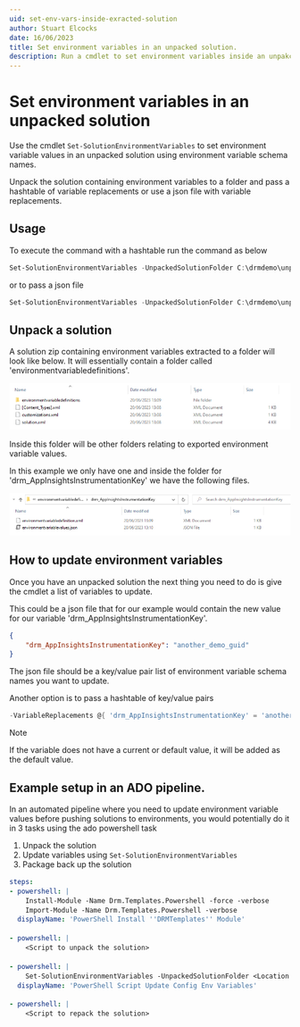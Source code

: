 ```yaml
---
uid: set-env-vars-inside-exracted-solution
author: Stuart Elcocks
date: 16/06/2023
title: Set environment variables in an unpacked solution.
description: Run a cmdlet to set environment variables inside an unpakced solution.
---
```


# Set environment variables in an unpacked solution

Use the cmdlet `Set-SolutionEnvironmentVariables` to set environment variable values
in an unpacked solution using environment variable schema names.

Unpack the solution containing environment variables to a folder and pass a hashtable of
variable replacements or use a json file with variable replacements.

## Usage

To execute the command with a hashtable run the command as below

```powershell
Set-SolutionEnvironmentVariables -UnpackedSolutionFolder C:\drmdemo\unpackedSolution -VariableReplacements @{ "new_helloDrm" = "example"; "new_exampleSchemaName"= "Example2"}
```

or to pass a json file

```powershell
Set-SolutionEnvironmentVariables -UnpackedSolutionFolder C:\drmdemo\unpackedSolution -JsonVariableReplacements C:\drmdemo\variablereplacements.json
```

## Unpack a solution

A solution zip containing environment variables extracted to a folder will look like 
below.  It will essentially contain a folder called 'environmentvariabledefinitions'.

![Unpacked solution](../images/envvars-solution.png "Unpacked solution")

Inside this folder will be other folders relating to exported environment variable values.

In this example we only have one and inside the folder for 
'drm_AppInsightsInstrumentationKey' we have the following files.

![example variable](../images/envvars-solution-var-example.png "Example variable")

## How to update environment variables

Once you have an unpacked solution the next thing you need to do is give the cmdlet
a list of variables to update.

This could be a json file that for our example would contain the new value for our 
variable 'drm_AppInsightsInstrumentationKey'.

```json
{
    "drm_AppInsightsInstrumentationKey": "another_demo_guid"
}
```

The json file should be a key/value pair list of environment variable schema names you
want to update.

Another option is to pass a hashtable of key/value pairs

```powershell
-VariableReplacements @{ 'drm_AppInsightsInstrumentationKey' = 'another_demo_guid'}
```

> [!NOTE]
> If the variable does not have a current or default value, it will be added as
the default value.

## Example setup in an ADO pipeline.

In an automated pipeline where you need to update environment variable values before
pushing solutions to environments, you would potentially do it in 3 tasks using the ado
powershell task

1. Unpack the solution
2. Update variables using `Set-SolutionEnvironmentVariables`
3. Package back up the solution

```yaml
steps:
- powershell: |
    Install-Module -Name Drm.Templates.Powershell -force -verbose
    Import-Module -Name Drm.Templates.Powershell -verbose
  displayName: 'PowerShell Install ''DRMTemplates'' Module'

- powershell: |
    <Script to unpack the solution>

- powershell: |
    Set-SolutionEnvironmentVariables -UnpackedSolutionFolder <Location of unpacked solution> -JsonVariableReplacements <Location of json replacements file>
  displayName: 'PowerShell Script Update Config Env Variables'

- powershell: |
    <Script to repack the solution>
```